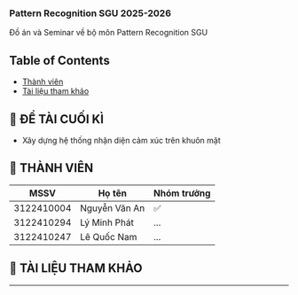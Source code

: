 ### Pattern Recognition SGU 2025-2026
Đồ án và Seminar về bộ môn Pattern Recognition SGU

## Table of Contents
* [Thành viên](#-thành-viên)
* [Tài liệu tham khảo](#-tài-liệu-tham-khảo)

## 🎯 ĐỀ TÀI CUỐI KÌ
- Xây dựng hệ thống nhận diện cảm xúc trên khuôn mặt

## 👥 THÀNH VIÊN
| MSSV | Họ tên | Nhóm trưởng |
|------|-----------------|------|
| 3122410004 |  Nguyễn Văn An  | ✅ |
| 3122410294 |  Lý Minh Phát  | ... |
| 3122410247 |  Lê Quốc Nam  | ... |


## 📖 TÀI LIỆU THAM KHẢO
---

